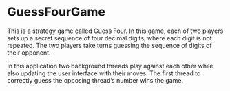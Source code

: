 # GuessFourGame

This is a strategy game called Guess Four. In this game, each of two players sets up a secret sequence of four decimal digits, where each digit is not repeated. The two players take turns guessing the sequence of digits of their opponent. 

In this application two background threads play against each other while also updating the user interface with their moves. The first thread to correctly guess the opposing thread’s number wins the game.